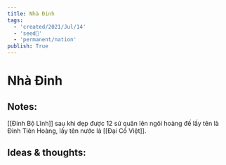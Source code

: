 ```yaml
---
title: Nhà Đinh
tags:
  - 'created/2021/Jul/14'
  - 'seed🥜'
  - 'permanent/nation'
publish: True
---
```

# Nhà Đinh

## Notes:
[[Đinh Bộ Lĩnh]] sau khi dẹp được 12 sứ quân lên ngôi hoàng đế lấy tên là Đinh Tiên Hoàng, lấy tên nước là [[Đại Cồ Việt]].

## Ideas & thoughts:
